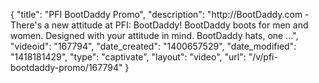 {
    "title": "PFI BootDaddy Promo",
    "description": "http:\/\/BootDaddy.com - There's a new attitude at PFI: BootDaddy! BootDaddy boots for men and women. Designed with your attitude in mind. BootDaddy hats, one ...",
    "videoid": "167794",
    "date_created": "1400657529",
    "date_modified": "1418181429",
    "type": "captivate",
    "layout": "video",
    "url": "\/v\/pfi-bootdaddy-promo\/167794"
}